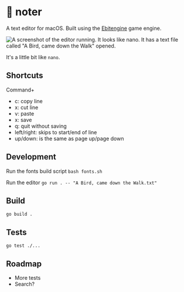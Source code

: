 # 📝 noter

A text editor for macOS. Built using the [Ebitengine](https://github.com/hajimehoshi/ebiten) game engine.

![A screenshot of the editor running. It looks like nano. It has a text file called "A Bird, came down the Walk" opened.](https://github.com/healeycodes/noter/blob/main/preview.png)

It's a little bit like `nano`.

## Shortcuts

Command+
- c: copy line
- x: cut line
- v: paste
- x: save
- q: quit without saving
- left/right: skips to start/end of line
- up/down: is the same as page up/page down

## Development

Run the fonts build script `bash fonts.sh`

Run the editor `go run . -- "A Bird, came down the Walk.txt"`

## Build

`go build .`

## Tests

`go test ./...`

## Roadmap

- More tests
- Search?
